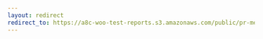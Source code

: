 ```yaml
---
layout: redirect
redirect_to: https://a8c-woo-test-reports.s3.amazonaws.com/public/pr-merge/41253/e2e/index.html
---
```

